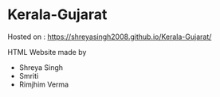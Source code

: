 # Kerala-Gujarat

Hosted on : https://shreyasingh2008.github.io/Kerala-Gujarat/

HTML Website made by 
- Shreya Singh
- Smriti
- Rimjhim Verma
